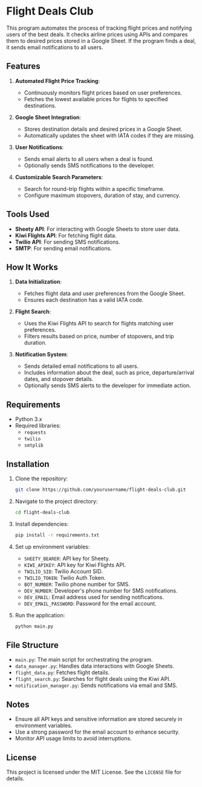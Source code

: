 # Flight Deals Club

This program automates the process of tracking flight prices and notifying users of the best deals. It checks airline prices using APIs and compares them to desired prices stored in a Google Sheet. If the program finds a deal, it sends email notifications to all users.

## Features

1. **Automated Flight Price Tracking**:
   - Continuously monitors flight prices based on user preferences.
   - Fetches the lowest available prices for flights to specified destinations.

2. **Google Sheet Integration**:
   - Stores destination details and desired prices in a Google Sheet.
   - Automatically updates the sheet with IATA codes if they are missing.

3. **User Notifications**:
   - Sends email alerts to all users when a deal is found.
   - Optionally sends SMS notifications to the developer.

4. **Customizable Search Parameters**:
   - Search for round-trip flights within a specific timeframe.
   - Configure maximum stopovers, duration of stay, and currency.

## Tools Used

- **Sheety API**: For interacting with Google Sheets to store user data.
- **Kiwi Flights API**: For fetching flight data.
- **Twilio API**: For sending SMS notifications.
- **SMTP**: For sending email notifications.

## How It Works

1. **Data Initialization**:
   - Fetches flight data and user preferences from the Google Sheet.
   - Ensures each destination has a valid IATA code.

2. **Flight Search**:
   - Uses the Kiwi Flights API to search for flights matching user preferences.
   - Filters results based on price, number of stopovers, and trip duration.

3. **Notification System**:
   - Sends detailed email notifications to all users.
   - Includes information about the deal, such as price, departure/arrival dates, and stopover details.
   - Optionally sends SMS alerts to the developer for immediate action.

## Requirements

- Python 3.x
- Required libraries:
  - `requests`
  - `twilio`
  - `smtplib`

## Installation

1. Clone the repository:
   ```bash
   git clone https://github.com/yourusername/flight-deals-club.git
   ```

2. Navigate to the project directory:
   ```bash
   cd flight-deals-club
   ```

3. Install dependencies:
   ```bash
   pip install -r requirements.txt
   ```

4. Set up environment variables:
   - `SHEETY_BEARER`: API key for Sheety.
   - `KIWI_APIKEY`: API key for Kiwi Flights API.
   - `TWILIO_SID`: Twilio Account SID.
   - `TWILIO_TOKEN`: Twilio Auth Token.
   - `BOT_NUMBER`: Twilio phone number for SMS.
   - `DEV_NUMBER`: Developer's phone number for SMS notifications.
   - `DEV_EMAIL`: Email address used for sending notifications.
   - `DEV_EMAIL_PASSWORD`: Password for the email account.

5. Run the application:
   ```bash
   python main.py
   ```

## File Structure

- `main.py`: The main script for orchestrating the program.
- `data_manager.py`: Handles data interactions with Google Sheets.
- `flight_data.py`: Fetches flight details.
- `flight_search.py`: Searches for flight deals using the Kiwi API.
- `notification_manager.py`: Sends notifications via email and SMS.

## Notes

- Ensure all API keys and sensitive information are stored securely in environment variables.
- Use a strong password for the email account to enhance security.
- Monitor API usage limits to avoid interruptions.

## License

This project is licensed under the MIT License. See the `LICENSE` file for details.
